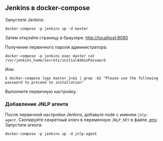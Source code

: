 
## Jenkins в docker-compose

Запустите Jenkins:
```shell
docker-compose -p jenkins up -d master
```
Затем откройте страницу в браузере: [http://localhost:8080](http://localhost:8080)

Получение первичного пароля администратора:
```shell
docker-compose -p jenkins exec master cat /var/jenkins_home/secrets/initialAdminPassword
```

Или:

```shell
$ docker-compose logs master 2>&1 | grep -A2 "Please use the following password to proceed to installation"
```

Выполните первичную настройку.

### Добавление JNLP агента
После первичной настройки Jenkins, добавьте node c именем `jnlp-agent`.
Скопируйте секретный ключ в переменную `JNLP_KEY` в файле [.env](.env).
Запустите агента:
```shell
docker-compose -p jenkins up -d jnlp-agent
```
